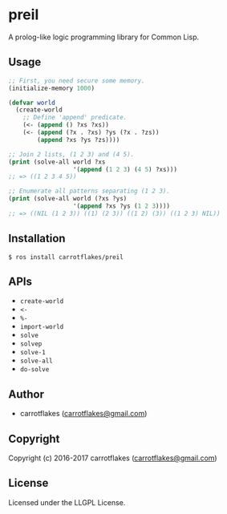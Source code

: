 # preil

A prolog-like logic programming library for Common Lisp.

## Usage

```lisp
;; First, you need secure some memory.
(initialize-memory 1000)

(defvar world
  (create-world
    ;; Define 'append' predicate.
    (<- (append () ?xs ?xs))
    (<- (append (?x . ?xs) ?ys (?x . ?zs))
        (append ?xs ?ys ?zs))))

;; Join 2 lists, (1 2 3) and (4 5).
(print (solve-all world ?xs
                  '(append (1 2 3) (4 5) ?xs)))
;; => ((1 2 3 4 5))

;; Enumerate all patterns separating (1 2 3).
(print (solve-all world (?xs ?ys)
                  '(append ?xs ?ys (1 2 3))))
;; => ((NIL (1 2 3)) ((1) (2 3)) ((1 2) (3)) ((1 2 3) NIL))

```

## Installation

```
$ ros install carrotflakes/preil
```

## APIs
- `create-world`
- `<-`
- `%-`
- `import-world`
- `solve`
- `solvep`
- `solve-1`
- `solve-all`
- `do-solve`

## Author

* carrotflakes (carrotflakes@gmail.com)

## Copyright

Copyright (c) 2016-2017 carrotflakes (carrotflakes@gmail.com)

## License

Licensed under the LLGPL License.

